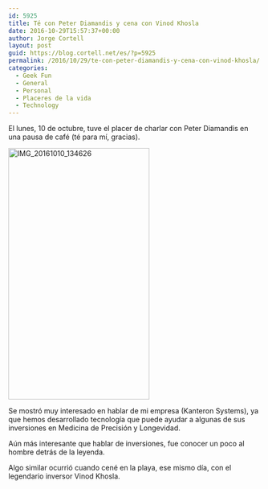 ```yaml
---
id: 5925
title: Té con Peter Diamandis y cena con Vinod Khosla
date: 2016-10-29T15:57:37+00:00
author: Jorge Cortell
layout: post
guid: https://blog.cortell.net/es/?p=5925
permalink: /2016/10/29/te-con-peter-diamandis-y-cena-con-vinod-khosla/
categories:
  - Geek Fun
  - General
  - Personal
  - Placeres de la vida
  - Technology
---
```

El lunes, 10 de octubre, tuve el placer de charlar con Peter Diamandis en una pausa de café (té para mí, gracias).

<a title="IMG_20161010_134626" href="https://www.flickr.com/photos/jcortell/30251827495/in/album-72157674861020016/" data-flickr-embed="true"><img class="aligncenter" src="https://c8.staticflickr.com/8/7538/30251827495_371a4e1f8c.jpg" alt="IMG_20161010_134626" width="281" height="500" /></a>

Se mostró muy interesado en hablar de mi empresa (Kanteron Systems), ya que hemos desarrollado tecnología que puede ayudar a algunas de sus inversiones en Medicina de Precisión y Longevidad.

Aún más interesante que hablar de inversiones, fue conocer un poco al hombre detrás de la leyenda.

Algo similar ocurrió cuando cené en la playa, ese mismo día, con el legendario inversor Vinod Khosla.